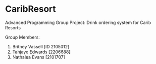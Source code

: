 # CaribResort
Advanced Programming Group Project: Drink ordering system for Carib Resorts 

Group Members:
1. Britney Vassell [ID 2105012]
2. Tahjaye Edwards [2206688]
3. Nathalea Evans [2101707]



